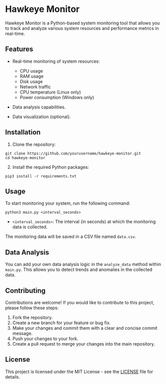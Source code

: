 # Hawkeye Monitor

Hawkeye Monitor is a Python-based system monitoring tool that allows you to track and analyze various system resources and performance metrics in real-time.

## Features

- Real-time monitoring of system resources:
  - CPU usage
  - RAM usage
  - Disk usage
  - Network traffic
  - CPU temperature (Linux only)
  - Power consumption (Windows only)
  
- Data analysis capabilities.
- Data visualization (optional).

## Installation

1. Clone the repository:
```  
git clone https://github.com/yourusername/hawkeye-monitor.git
cd hawkeye-monitor
```
2. Install the required Python packages:
```
pip3 install -r requirements.txt
```
## Usage

To start monitoring your system, run the following command:
```
python3 main.py <interval_seconds>
```

- `<interval_seconds>`: The interval (in seconds) at which the monitoring data is collected.

The monitoring data will be saved in a CSV file named `data.csv`.

## Data Analysis

You can add your own data analysis logic in the `analyze_data` method within `main.py`. This allows you to detect trends and anomalies in the collected data.

## Contributing

Contributions are welcome! If you would like to contribute to this project, please follow these steps:

1. Fork the repository.
2. Create a new branch for your feature or bug fix.
3. Make your changes and commit them with a clear and concise commit message.
4. Push your changes to your fork.
5. Create a pull request to merge your changes into the main repository.

## License

This project is licensed under the MIT License - see the [LICENSE](LICENSE) file for details.







